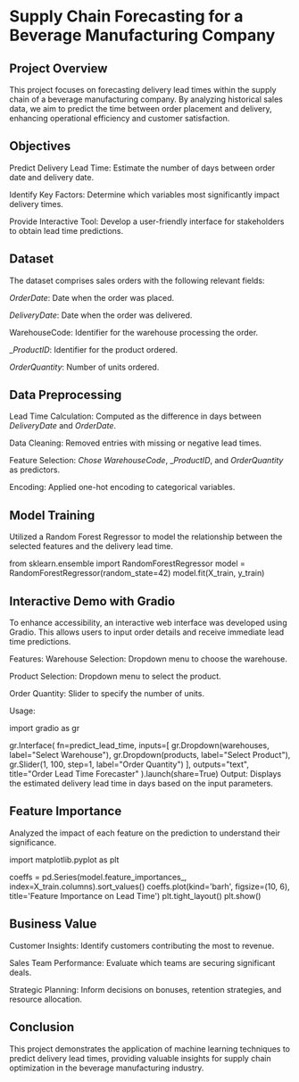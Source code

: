 # Supply Chain Forecasting for a Beverage Manufacturing Company
## Project Overview
This project focuses on forecasting delivery lead times within the supply chain of a beverage manufacturing company. By analyzing historical sales data, we aim to predict the time between order placement and delivery, enhancing operational efficiency and customer satisfaction.

## Objectives
Predict Delivery Lead Time: Estimate the number of days between order date and delivery date.

Identify Key Factors: Determine which variables most significantly impact delivery times.

Provide Interactive Tool: Develop a user-friendly interface for stakeholders to obtain lead time predictions.

## Dataset
The dataset comprises sales orders with the following relevant fields:

_OrderDate_: Date when the order was placed.

_DeliveryDate_: Date when the order was delivered.

WarehouseCode: Identifier for the warehouse processing the order.

__ProductID_: Identifier for the product ordered.

_OrderQuantity_: Number of units ordered.

## Data Preprocessing
Lead Time Calculation: Computed as the difference in days between _DeliveryDate_ and _OrderDate_.

Data Cleaning: Removed entries with missing or negative lead times.

Feature Selection: _Chose WarehouseCode_, __ProductID_, and _OrderQuantity_ as predictors.

Encoding: Applied one-hot encoding to categorical variables.

## Model Training
Utilized a Random Forest Regressor to model the relationship between the selected features and the delivery lead time.

from sklearn.ensemble import RandomForestRegressor
model = RandomForestRegressor(random_state=42)
model.fit(X_train, y_train)

## Interactive Demo with Gradio
To enhance accessibility, an interactive web interface was developed using Gradio. This allows users to input order details and receive immediate lead time predictions.

Features:
Warehouse Selection: Dropdown menu to choose the warehouse.

Product Selection: Dropdown menu to select the product.

Order Quantity: Slider to specify the number of units.

Usage:

import gradio as gr

gr.Interface(
    fn=predict_lead_time,
    inputs=[
        gr.Dropdown(warehouses, label="Select Warehouse"),
        gr.Dropdown(products, label="Select Product"),
        gr.Slider(1, 100, step=1, label="Order Quantity")
    ],
    outputs="text",
    title="Order Lead Time Forecaster"
).launch(share=True)
Output:
Displays the estimated delivery lead time in days based on the input parameters.

## Feature Importance
Analyzed the impact of each feature on the prediction to understand their significance.

import matplotlib.pyplot as plt

coeffs = pd.Series(model.feature_importances_, index=X_train.columns).sort_values()
coeffs.plot(kind='barh', figsize=(10, 6), title='Feature Importance on Lead Time')
plt.tight_layout()
plt.show()

## Business Value
Customer Insights: Identify customers contributing the most to revenue.

Sales Team Performance: Evaluate which teams are securing significant deals.

Strategic Planning: Inform decisions on bonuses, retention strategies, and resource allocation.

## Conclusion
This project demonstrates the application of machine learning techniques to predict delivery lead times, providing valuable insights for supply chain optimization in the beverage manufacturing industry.

